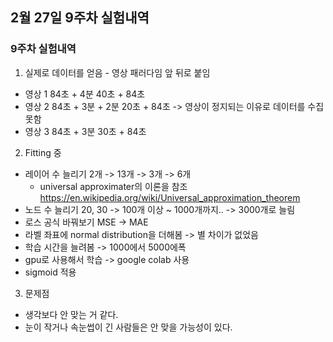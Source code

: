 ## 2월 27일 9주차 실험내역

### 9주차 실험내역

1. 실제로 데이터를 얻음 - 영상 패러다임 앞 뒤로 붙임
  * 영상 1 84초 + 4분 40초 + 84초
  * 영상 2 84초 + 3분 + 2분 20초 + 84초 -> 영상이 정지되는 이유로 데이터를 수집 못함
  * 영상 3 84초 + 3분 30초 + 84초

2. Fitting 중  
  *  레이어 수 늘리기 2개 -> 13개 -> 3개 -> 6개  
      * universal approximater의 이론을 참조  https://en.wikipedia.org/wiki/Universal_approximation_theorem
  *  노드 수 늘리기 20, 30 -> 100개 이상 ~ 1000개까지.. -> 3000개로 늘림
  *  로스 공식 바꿔보기 MSE -> MAE
  *  라벨 좌표에 normal distribution을 더해봄 -> 별 차이가 없었음
  *  학습 시간을 늘려봄 -> 1000에서 5000에폭
  *  gpu로 사용해서 학습 -> google colab 사용
  *  sigmoid 적용

3. 문제점
  * 생각보다 안 맞는 거 같다.
  * 눈이 작거나 속눈썹이 긴 사람들은 안 맞을 가능성이 있다.  